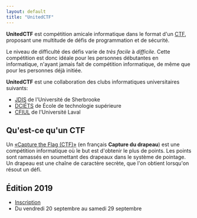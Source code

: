 ```yaml
---
layout: default
title: "UnitedCTF"
---
```


**UnitedCTF** est compétition amicale informatique dans le format d'un [CTF](https://fr.wikipedia.org/wiki/Capture_du_drapeau#En_s%C3%A9curit%C3%A9_de_l'information), proposant une multitude de défis de programmation et de sécurité. 

Le niveau de difficulté des défis varie de _très facile_ à _difficile_. Cette compétition est donc idéale pour les personnes débutantes en informatique, n'ayant jamais fait de compétition informatique, de même que pour les personnes déjà initiée.
 
**UnitedCTF** est une collaboration des clubs informatiques universitaires suivants:
- [JDIS](https://jdis.ca/) de l'Université de Sherbrooke
- [DCIÉTS](https://dciets.com) de  École de technologie supérieure
- [CFIUL](https://cfiul.ca) de l'Université Laval


## Qu'est-ce qu'un CTF

Un [«Capture the Flag (CTF)»](https://fr.wikipedia.org/wiki/Capture_du_drapeau#En_s%C3%A9curit%C3%A9_de_l'information) (en français **Capture du drapeau**) est une compétition informatique où le but est d'obtenir le plus de points. Les points sont ramassés en soumettant des drapeaux dans le système de pointage. Un drapeau est une chaîne de caractère secrète, que l'on obtient lorsqu'on résout un défi.


## Édition 2019

- [Inscription](#)
- Du vendredi 20 septembre au samedi 29 septembre

